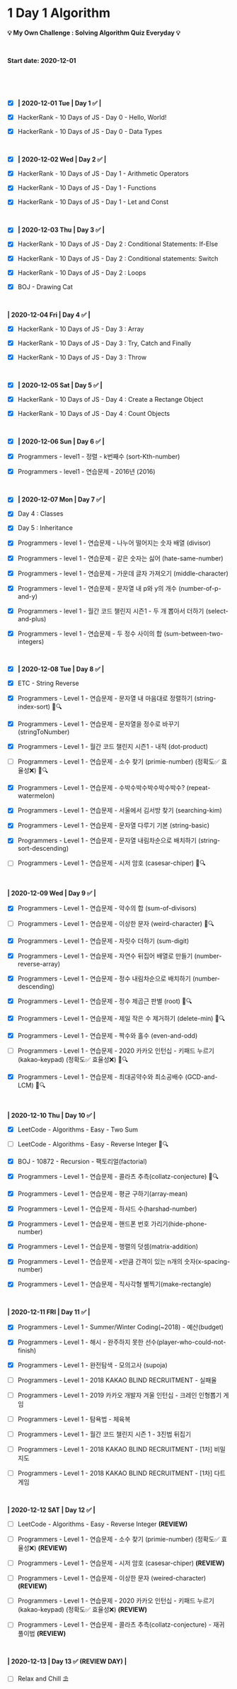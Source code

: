 # 1 Day 1 Algorithm

**💡 My Own Challenge : Solving Algorithm Quiz Everyday 💡**

<br>

**Start date: 2020-12-01**

<br>
<br>
<br>

-[x] **| 2020-12-01 Tue | Day 1 ✅ |** 

-[x] HackerRank - 10 Days of JS - Day 0 - Hello, World!

-[x] HackerRank - 10 Days of JS - Day 0 - Data Types

<br>

-[x] **| 2020-12-02 Wed | Day 2 ✅ |** 

-[x] HackerRank - 10 Days of JS - Day 1 - Arithmetic Operators

-[x] HackerRank - 10 Days of JS - Day 1 - Functions

-[x] HackerRank - 10 Days of JS - Day 1 - Let and Const

<br>

-[x] **| 2020-12-03 Thu | Day 3 ✅ |** 

-[x] HackerRank - 10 Days of JS - Day 2 : Conditional Statements: If-Else

-[x] HackerRank - 10 Days of JS - Day 2 : Conditional statements: Switch

-[x] HackerRank - 10 Days of JS - Day 2 : Loops

-[x] BOJ - Drawing Cat

<br>

**| 2020-12-04 Fri | Day 4 ✅ |** 

-[x] HackerRank - 10 Days of JS - Day 3 : Array

-[x] HackerRank - 10 Days of JS - Day 3 : Try, Catch and Finally

-[x] HackerRank - 10 Days of JS - Day 3 : Throw

<br>

-[x] **| 2020-12-05 Sat | Day 5 ✅ |** 

-[x] HackerRank - 10 Days of JS - Day 4 : Create a Rectange Object

-[x] HackerRank - 10 Days of JS - Day 4 : Count Objects

<br>

-[x] **| 2020-12-06 Sun | Day 6 ✅ |** 

-[x] Programmers - level1 - 정렬 - k번째수 (sort-Kth-number)

-[x] Programmers - level1 - 연습문제 - 2016년 (2016)

<br>

-[x] **| 2020-12-07 Mon | Day 7 ✅ |** 

-[x] Day 4 : Classes

-[x] Day 5 : Inheritance

-[x] Programmers - level 1 - 연습문제 - 나누어 떨어지는 숫자 배열 (divisor)

-[x] Programmers - level 1 - 연습문제 - 같은 숫자는 싫어 (hate-same-number)

-[x] Programmers - level 1 - 연습문제 - 가운데 글자 가져오기 (middle-character)

-[x] Programmers - level 1 - 연습문제 - 문자열 내 p와 y의 개수 (number-of-p-and-y)

-[x] Programmers - level 1 - 월간 코드 챌린지 시즌1 - 두 개 뽑아서 더하기 (select-and-plus)

-[x] Programmers - level 1 - 연습문제 - 두 정수 사이의 합 (sum-between-two-integers)

<br>

-[x] **| 2020-12-08 Tue | Day 8 ✅ |** 

-[x] ETC - String Reverse

-[x] Programmers - Level 1 - 연습문제 - 문자열 내 마음대로 정렬하기 (string-index-sort) 👀🔍

-[x] Programmers - Level 1 - 연습문제 - 문자열을 정수로 바꾸기 (stringToNumber)

-[x] Programmers - Level 1 - 월간 코드 챌린지 시즌1 - 내적 (dot-product)

-[ ] Programmers - Level 1 - 연습문제 - 소수 찾기 (primie-number) (정확도✅ 효율성❌) 👀🔍 

-[x] Programmers - Level 1 - 연습문제 - 수박수박수박수박수박수? (repeat-watermelon)

-[x] Programmers - Level 1 - 연습문제 - 서울에서 김서방 찾기 (searching-kim)

-[x] Programmers - Level 1 - 연습문제 - 문자열 다루기 기본 (string-basic)

-[x] Programmers - Level 1 - 연습문제 - 문자열 내림차순으로 배치하기 (string-sort-descending)

-[ ] Programmers - Level 1 - 연습문제 - 시저 암호 (casesar-chiper) 👀🔍

<br>

**| 2020-12-09 Wed | Day 9 ✅ |**

-[x] Programmers - Level 1 - 연습문제 - 약수의 합 (sum-of-divisors)

-[ ] Programmers - Level 1 - 연습문제 - 이상한 문자 (weird-character) 👀🔍

-[x] Programmers - Level 1 - 연습문제 - 자릿수 더하기 (sum-digit)

-[x] Programmers - Level 1 - 연습문제 - 자연수 뒤집어 배열로 만들기 (number-reverse-array)

-[x] Programmers - Level 1 - 연습문제 - 정수 내림차순으로 배치하기 (number-descending)

-[x] Programmers - Level 1 - 연습문제 - 정수 제곱근 판별 (root) 👀🔍

-[x] Programmers - Level 1 - 연습문제 - 제일 작은 수 제거하기 (delete-min) 👀🔍

-[x] Programmers - Level 1 - 연습문제 - 짝수와 홀수 (even-and-odd)

-[ ] Programmers - Level 1 - 연습문제 - 2020 카카오 인턴십 - 키패드 누르기 (kakao-keypad) (정확도✅ 효율성❌) 👀🔍

-[x] Programmers - Level 1 - 연습문제 - 최대공약수와 최소공배수 (GCD-and-LCM) 👀🔍

<br>

**| 2020-12-10 Thu | Day 10 ✅ |**

-[x] LeetCode - Algorithms - Easy - Two Sum 

-[ ] LeetCode - Algorithms - Easy - Reverse Integer 👀🔍

-[x] BOJ - 10872 - Recursion - 팩토리얼(factorial) 

-[x] Programmers - Level 1 - 연습문제 - 콜라츠 추측(collatz-conjecture) 👀🔍

-[x] Programmers - Level 1 - 연습문제 - 평균 구하기(array-mean) 

-[x] Programmers - Level 1 - 연습문제 - 하샤드 수(harshad-number)

-[x] Programmers - Level 1 - 연습문제 - 핸드폰 번호 가리기(hide-phone-number)

-[x] Programmers - Level 1 - 연습문제 - 행렬의 덧셈(matrix-addition)

-[x] Programmers - Level 1 - 연습문제 - x만큼 간격이 있는 n개의 숫자(x-spacing-number)

-[x] Programmers - Level 1 - 연습문제 - 직사각형 별찍기(make-rectangle)

<br>

**| 2020-12-11 FRI | Day 11 ✅ |**

-[x] Programmers - Level 1 - Summer/Winter Coding(~2018) - 예산(budget)

-[x] Programmers - Level 1 - 해시 - 완주하지 못한 선수(player-who-could-not-finish)

-[x] Programmers - Level 1 - 완전탐색 - 모의고사 (supoja)

-[ ] Programmers - Level 1 - 2018 KAKAO BLIND RECRUITMENT - 실패율  

-[ ] Programmers - Level 1 - 2019 카카오 개발자 겨울 인턴십 - 크레인 인형뽑기 게임

-[ ] Programmers - Level 1 - 탐욕법 - 체육복 

-[ ] Programmers - Level 1 - 월간 코드 챌린지 시즌 1 - 3진법 뒤집기 

-[ ] Programmers - Level 1 - 2018 KAKAO BLIND RECRUITMENT - [1차] 비밀 지도 

-[ ] Programmers - Level 1 - 2018 KAKAO BLIND RECRUITMENT - [1차] 다트 게임 

<br>

**| 2020-12-12 SAT | Day 12 ✅ |**

-[ ] LeetCode - Algorithms - Easy - Reverse Integer **(REVIEW)**

-[ ] Programmers - Level 1 - 연습문제 - 소수 찾기 (primie-number) (정확도✅ 효율성❌) **(REVIEW)**

-[ ] Programmers - Level 1 - 연습문제 - 시저 암호 (casesar-chiper) **(REVIEW)**

-[ ] Programmers - Level 1 - 연습문제 - 이상한 문자 (weired-character) **(REVIEW)**

-[ ] Programmers - Level 1 - 연습문제 - 2020 카카오 인턴십 - 키패드 누르기 (kakao-keypad) (정확도✅ 효율성❌) **(REVIEW)**

-[ ] Programmers - Level 1 - 연습문제 - 콜라츠 추측(collatz-conjecture) - 재귀 풀이법 **(REVIEW)**

<br>

**| 2020-12-13 | Day 13 ✅ (REVIEW DAY) |**

-[ ] Relax and Chill ⛱

